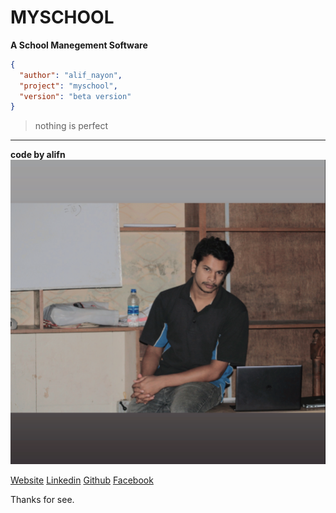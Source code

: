 # MYSCHOOL

**A School Manegement Software**

``` json
{
  "author": "alif_nayon",
  "project": "myschool",
  "version": "beta version"
}
```

> nothing is perfect

---

**code by alifn**
![alifn](./public/media/alifn.png)

[Website](https://www.alifn.seawebit.com)
[Linkedin](https://www.linkedin.com/in/alifn-nayon-472821265/)
[Github](https://github.com/3alifn)
[Facebook](https://www.facebook.com/alifnayon30)


Thanks for see.
